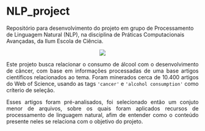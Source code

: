 # NLP_project

<p aling="justify">Repositório para desenvolvimento do projeto em grupo de Processamento de Linguagem Natural (NLP), na disciplina de Práticas Computacionais Avançadas, da Ilum Escola de Ciência.</p>

<p align="center"><img src="https://github.com/aaaaclarinha/NLP_project/assets/106619091/d9b74878-08c3-46ff-aecf-d6bc6c703f3e"></p>

<p align="justify">Este projeto busca relacionar o consumo de álcool com o desenvolvimento de câncer, com base em informações processadas de uma base artigos científicos relacionados ao tema. Foram minerados cerca de 10.400 artigos do Web of Science, usando as tags <code>'cancer'</code> e <code>'alcohol consumption'</code> como críterio de seleção.</p>

<p align="justify">Esses artigos foram pré-analisados, foi selecionado então um conjuto menor de arquivos, sobre os quais foram aplicados recursos de processamento de linguagem natural, afim de entender como o conteúdo presente neles se relaciona com o objetivo do projeto. </p> 

